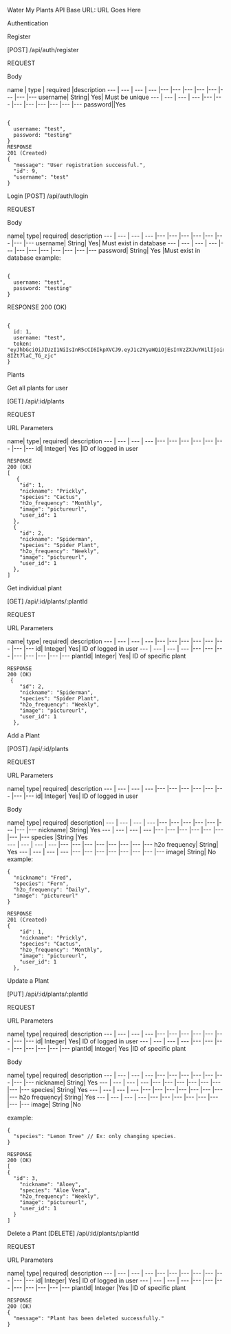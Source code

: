 Water My Plants API
Base URL:
URL Goes Here

Authentication

Register

[POST] /api/auth/register

REQUEST

Body

name   |	   type |	required	|description
--- | --- | --- | --- |--- |--- |--- |--- |--- |--- |--- |---
username|	String|	      Yes|	Must be unique
--- | --- | --- | --- |--- |--- |--- |--- |--- |--- |--- |---
password||Yes	

```

{
  username: "test",
  password: "testing"
}
RESPONSE
201 (Created)
{
  "message": "User registration successful.",
  "id": 9,
  "username": "test"
}
```
Login
[POST] /api/auth/login

REQUEST

Body


name|	type|	required|	description
--- | --- | --- | --- |--- |--- |--- |--- |--- |--- |--- |---
username|	String|	Yes|	Must exist in database
--- | --- | --- | --- |--- |--- |--- |--- |--- |--- |--- |---
password|	String|	Yes	|Must exist in database
example:
```

{
  username: "test",
  password: "testing"
}
```

RESPONSE
200 (OK)
```

{
  id: 1,
  username: "test",
  token: "eyJhbGciOiJIUzI1NiIsInR5cCI6IkpXVCJ9.eyJ1c2VyaWQiOjEsInVzZXJuYW1lIjoidGVzdCIsImlhdCI6MTU4MzExODAzNiwiZXhwIjoxNTg0MzI3NjM2fQ.Yd5JCaZJ6cDhGFwSgd1NoOyJ4E4-8IZt7laC_TG_zjc"
}
```
Plants

Get all plants for user

[GET] /api/:id/plants

REQUEST

URL Parameters

name|	type|	required|	description
--- | --- | --- | --- |--- |--- |--- |--- |--- |--- |--- |---
id|	Integer|	Yes	|ID of logged in user
```
RESPONSE
200 (OK)
[
   {
    "id": 1,
    "nickname": "Prickly",
    "species": "Cactus",
    "h2o_frequency": "Monthly",
    "image": "pictureurl",
    "user_id": 1
  },
  {
    "id": 2,
    "nickname": "Spiderman",
    "species": "Spider Plant",
    "h2o_frequency": "Weekly",
    "image": "pictureurl",
    "user_id": 1
  },
]
```
Get individual plant

[GET] /api/:id/plants/:plantId

REQUEST

URL Parameters


name|	type|	required|	description
--- | --- | --- | --- |--- |--- |--- |--- |--- |--- |--- |---
id|	Integer|	Yes|	ID of logged in user
--- | --- | --- | --- |--- |--- |--- |--- |--- |--- |--- |---
plantId|	Integer|	Yes|	ID of specific plant
```
RESPONSE
200 (OK)
 {
    "id": 2,
    "nickname": "Spiderman",
    "species": "Spider Plant",
    "h2o_frequency": "Weekly",
    "image": "pictureurl",
    "user_id": 1
  },
```
Add a Plant

[POST] /api/:id/plants

REQUEST

URL Parameters

name|	type|	required|	description
--- | --- | --- | --- |--- |--- |--- |--- |--- |--- |--- |---
id|	Integer|	Yes|	ID of logged in user

Body

name|	type|	required|	description|
--- | --- | --- | --- |--- |--- |--- |--- |--- |--- |--- |---
nickname|	String|	Yes	
--- | --- | --- | --- |--- |--- |--- |--- |--- |--- |--- |---
species	|String	|Yes	
--- | --- | --- | --- |--- |--- |--- |--- |--- |--- |--- |---
h2o frequency|	String|	Yes	
--- | --- | --- | --- |--- |--- |--- |--- |--- |--- |--- |---
image|	String|	No	
example:
```
{
  "nickname": "Fred",
  "species": "Fern",
  "h2o_frequency": "Daily",
  "image": "pictureurl"
}
```
```
RESPONSE
201 (Created)
{
    "id": 1,
    "nickname": "Prickly",
    "species": "Cactus",
    "h2o_frequency": "Monthly",
    "image": "pictureurl",
    "user_id": 1
  },
```
Update a Plant

[PUT] /api/:id/plants/:plantId


REQUEST

URL Parameters


name|	type|	required|	description
--- | --- | --- | --- |--- |--- |--- |--- |--- |--- |--- |---
id|	Integer|	Yes|	ID of logged in user
--- | --- | --- | --- |--- |--- |--- |--- |--- |--- |--- |---
plantId|	Integer|	Yes	|ID of specific plant

Body

name|	type|	required|	description
--- | --- | --- | --- |--- |--- |--- |--- |--- |--- |--- |---
nickname|	String|	Yes	
--- | --- | --- | --- |--- |--- |--- |--- |--- |--- |--- |---
species|	String|	Yes	
--- | --- | --- | --- |--- |--- |--- |--- |--- |--- |--- |---
h2o frequency|	String|	Yes	
--- | --- | --- | --- |--- |--- |--- |--- |--- |--- |--- |---
image|	String	|No	

example:
```
{
  "species": "Lemon Tree" // Ex: only changing species.
}
```
```
RESPONSE
200 (OK)
[
{
  "id": 3,
    "nickname": "Aloey",
    "species": "Aloe Vera",
    "h2o_frequency": "Weekly",
    "image": "pictureurl",
    "user_id": 1
  }
]
```
Delete a Plant
[DELETE] /api/:id/plants/:plantId

REQUEST

URL Parameters

name|	type|	required|	description
--- | --- | --- | --- |--- |--- |--- |--- |--- |--- |--- |---
id|	Integer|	Yes|	ID of logged in user
--- | --- | --- | --- |--- |--- |--- |--- |--- |--- |--- |---
plantId|	Integer	|Yes	|ID of specific plant

```
RESPONSE
200 (OK)
{
  "message": "Plant has been deleted successfully."
}